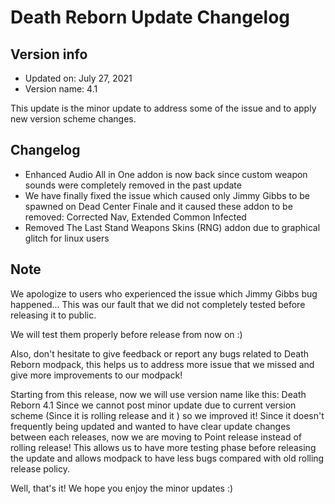 # Death Reborn Update Changelog
## Version info
- Updated on: July 27, 2021
- Version name: 4.1

This update is the minor update to address some of the issue and to apply new version scheme changes.

## Changelog
- Enhanced Audio All in One addon is now back since custom weapon sounds were completely removed in the past update
- We have finally fixed the issue which caused only Jimmy Gibbs to be spawned on Dead Center Finale and it caused these addon to be removed: Corrected Nav, Extended Common Infected
- Removed The Last Stand Weapons Skins (RNG) addon due to graphical glitch for linux users

## Note
We apologize to users who experienced the issue which Jimmy Gibbs bug happened... This was our fault that we did not completely tested before releasing it to public.

We will test them properly before release from now on :)

Also, don't hesitate to give feedback or report any bugs related to Death Reborn modpack, this helps us to address more issue that we missed and give more improvements to our modpack!

Starting from this release, now we will use version name like this: Death Reborn 4.1
Since we cannot post minor update due to current version scheme (Since it is rolling release and it ) so we improved it! Since it doesn't frequently being updated and wanted to have clear update changes between each releases, now we are moving to Point release instead of rolling release! This allows us to have more testing phase before releasing the update and allows modpack to have less bugs compared with old rolling release policy.

Well, that's it! We hope you enjoy the minor updates :)
